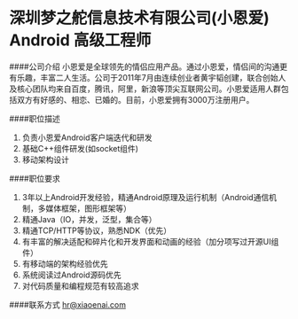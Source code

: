 深圳梦之舵信息技术有限公司(小恩爱) Android 高级工程师
==========

####公司介绍
小恩爱是全球领先的情侣应用产品。通过小恩爱，情侣间的沟通更有乐趣，丰富二人生活。公司于2011年7月由连续创业者黄宇韬创建，联合创始人及核心团队均来自百度，腾讯，阿里，新浪等顶尖互联网公司。小恩爱适用人群包括双方有好感的、相恋、已婚的。目前，小恩爱拥有3000万注册用户。

####职位描述
1. 负责小恩爱Android客户端迭代和研发
2. 基础C++组件研发(如socket组件)
3. 移动架构设计

####职位要求 
1. 3年以上Android开发经验，精通Android原理及运行机制（Android通信机制，多媒体框架，图形框架等）
2. 精通Java（IO，并发，泛型，集合等）
3. 精通TCP/HTTP等协议，熟悉NDK（优先）
4. 有丰富的解决适配和碎片化和开发界面和动画的经验（加分项写过开源UI组件）
5. 有移动端的架构经验优先
6. 系统阅读过Android源码优先
7. 对代码质量和编程规范有较高追求

####联系方式
[hr@xiaoenai.com](mailto:hr@xiaoenai.com)
